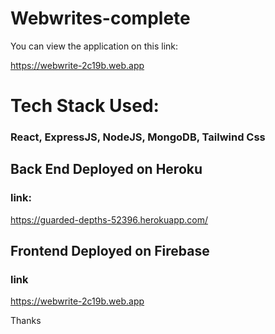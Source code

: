 # Webwrites-complete

You can view the application on this link:

https://webwrite-2c19b.web.app

# Tech Stack Used:

### React, ExpressJS, NodeJS, MongoDB, Tailwind Css

## Back End Deployed on Heroku

### link:

https://guarded-depths-52396.herokuapp.com/

## Frontend Deployed on Firebase

### link

https://webwrite-2c19b.web.app

Thanks
